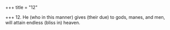 +++
title = "12"

+++
12. He (who in this manner) gives (their due) to gods, manes, and men, will attain endless (bliss in) heaven.
